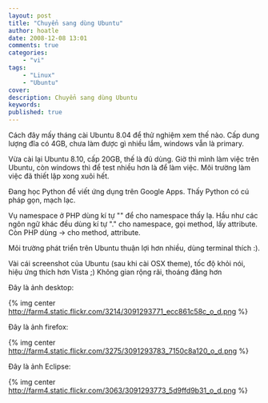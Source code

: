 ```yaml
---
layout: post
title: "Chuyển sang dùng Ubuntu"
author: hoatle
date: 2008-12-08 13:01
comments: true
categories:
    - "vi"
tags:
    - "Linux"
    - "Ubuntu"
cover:
description: Chuyển sang dùng Ubuntu
keywords:
published: true
---
```


Cách đây mấy tháng cài Ubuntu 8.04 để thử nghiệm xem thế nào. Cấp dung lượng đĩa có 4GB, chưa làm
được gì nhiều lắm, windows vẫn là primary.

Vừa cài lại Ubuntu 8.10, cấp 20GB, thế là đủ dùng. Giờ thì mình làm việc trên Ubuntu, còn windows
thì để test nhiều hơn là để làm việc. Môi trường làm việc đã thiết lập xong xuôi hết.

Đang học Python để viết ứng dụng trên Google Apps. Thấy Python có cú pháp gọn, mạch lạc.

Vụ namespace ở PHP dùng kí tự "\" để cho namespace thấy lạ. Hầu như các ngôn ngữ khác đều dùng kí
tự "." cho namespace, gọi method, lấy attribute. Còn PHP dùng -> cho method, attribute.

Môi trường phát triển trên Ubuntu thuận lợi hơn nhiều, dùng terminal thích :).

Vài cái screenshot của Ubuntu (sau khi cài OSX theme), tốc độ khỏi nói, hiệu ứng thích hơn Vista ;)
Không gian rộng rãi, thoáng đãng hơn

Đây là ảnh desktop:

{% img center http://farm4.static.flickr.com/3214/3091293771_ecc861c58c_o_d.png %}

Đây là ảnh firefox:

{% img center http://farm4.static.flickr.com/3275/3091293783_7150c8a120_o_d.png %}

Đây là ảnh Eclipse:

{% img center http://farm4.static.flickr.com/3063/3091293773_5d9ffd9b31_o_d.png %}

